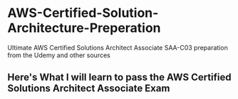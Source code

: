 # AWS-Certified-Solution-Architecture-Preperation
Ultimate AWS Certified Solutions Architect Associate SAA-C03 preparation from the Udemy and other sources 


## Here's What I will learn to pass the AWS Certified Solutions Architect Associate Exam
